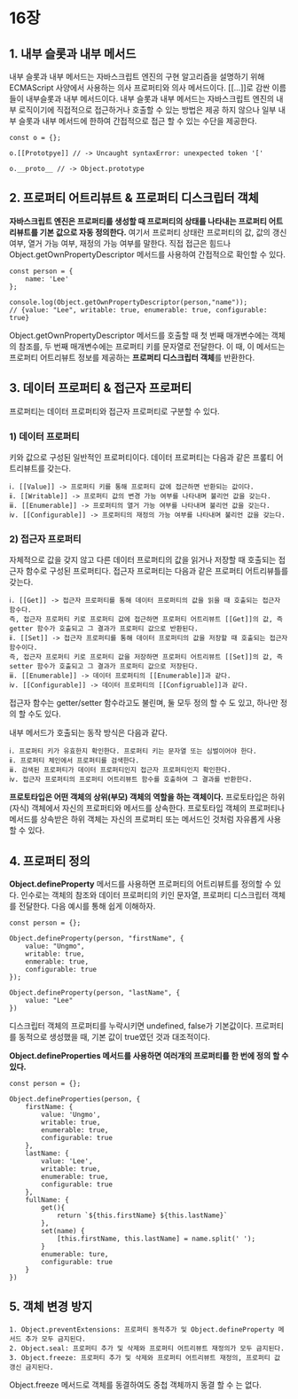 # 16장

## 1. 내부 슬롯과 내부 메서드

내부 슬롯과 내부 메서드는 자바스크립트 엔진의 구현 알고리즘을 설명하기 위해 ECMAScript 사양에서 사용하는 의사 프로퍼티와 의사 메서드이다.
[[...]]로 감싼 이름들이 내부슬롯과 내부 메서드이다.
내부 슬롯과 내부 메서드는 자바스크립트 엔진의 내부 로직이기에 직접적으로 접근하거나 호출할 수 있는 방법은 제공 하지 않으나 일부 내부 슬롯과 내부 메서드에 한하여 간접적으로 접근 할 수 있는 수단을 제공한다.

    const o = {};

    o.[[Prototpye]] // -> Uncaught syntaxError: unexpected token '['
    
    o.__proto__ // -> Object.prototype

## 2. 프로퍼티 어트리뷰트 & 프로퍼티 디스크립터 객체

**자바스크립트 엔진은 프로퍼티를 생성할 때 프로퍼티의 상태를 나타내는 프로퍼티 어트리뷰트를 기본 값으로 자동 정의한다.**
여기서 프로퍼티 상태란 프로퍼티의 값, 값의 갱신 여부, 열거 가능 여부, 재정의 가능 여부를 말한다.
직접 접근은 힘드나 Object.getOwnPropertyDescriptor 메서드를 사용하여 간접적으로 확인할 수 있다.

    const person = {
        name: 'Lee'
    };

    console.log(Object.getOwnPropertyDescriptor(person,"name"));
    // {value: "Lee", writable: true, enumerable: true, configurable: true}

Object.getOwnPropertyDescriptor 메서드를 호출할 때 첫 번째 매개변수에는 객체의 참조를, 두 번째 매개변수에는 프로퍼티 키를 문자열로 전달한다.
이 때, 이 메서드는 프로퍼티 어트리뷰트 정보를 제공하는 **프로퍼티 디스크립터 객체**를 반환한다.

## 3. 데이터 프로퍼티 & 접근자 프로퍼티

프로퍼티는 데이터 프로퍼티와 접근자 프로퍼티로 구분할 수 있다.

### 1) 데이터 프로퍼티
키와 값으로 구성된 일반적인 프로퍼티이다.
데이터 프로퍼티는 다음과 같은 프롶티 어트리뷰트를 갖는다.

    ⅰ. [[Value]] -> 프로퍼티 키를 통해 프로퍼티 값에 접근하면 반환되는 값이다.
    ⅱ. [[Writable]] -> 프로퍼티 값의 변경 가능 여부를 나타내며 불리언 값을 갖는다.
    ⅲ. [[Enumerable]] -> 프로퍼티의 열거 가능 여부를 나타내며 불리언 값을 갖는다.
    ⅳ. [[Configurable]] -> 프로퍼티의 재정의 가능 여부를 나타내며 불리언 값을 갖는다.

### 2) 접근자 프로퍼티
자체적으로 값을 갖지 않고 다른 데이터 프로퍼티의 값을 읽거나 저장할 때 호출되는 접근자 함수로 구성된 프로퍼티다.
접근자 프로퍼티는 다음과 같은 프로퍼티 어트리뷰틀를 갖는다.

    ⅰ. [[Get]] -> 접근자 프로퍼티를 통해 데이터 프로퍼티의 값을 읽을 때 호출되는 접근자 함수다.
    즉, 접근자 프로퍼티 키로 프로퍼티 값에 접근하면 프로퍼티 어트리뷰트 [[Get]]의 값, 즉 getter 함수가 호출되고 그 결과가 프로퍼티 값으로 반환된다.
    ⅱ. [[Set]] -> 접근자 프로퍼티를 통해 데이터 프로퍼티의 값을 저장할 때 호출되는 접근자 함수이다.
    즉, 접근자 프로퍼티 키로 프로퍼티 값을 저장하면 프로퍼티 어트리뷰트 [[Set]]의 값, 즉 setter 함수가 호출되고 그 결과가 프로퍼티 값으로 저장된다.
    ⅲ. [[Enumerable]] -> 데이터 프로퍼티의 [[Enumerable]]과 같다.
    ⅳ. [[Configurable]] -> 데이터 프로퍼티의 [[Configruable]]과 같다.
    
접근자 함수는 getter/setter 함수라고도 불린며, 둘 모두 정의 할 수 도 있고, 하나만 정의 할 수도 있다.

내부 메서드가 호출되는 동작 방식은 다음과 같다.

    ⅰ. 프로퍼티 키가 유효한지 확인한다. 프로퍼티 키는 문자열 또는 심벌이어야 한다.
    ⅱ. 프로퍼티 체인에서 프로퍼티를 검색한다.
    ⅲ. 검색된 프로퍼티가 데이터 프로퍼티인지 접근자 프로퍼티인지 확인한다.
    ⅳ. 접근자 프로퍼티의 프로퍼티 어트리뷰트 함수를 호출하여 그 결과를 반환한다.

**프로토타입은 어떤 객체의 상위(부모) 객체의 역할을 하는 객체이다.** 프로토타입은 하위(자식) 객체에서 자신의 프로퍼티와 메서드를 상속한다.
프로토타입 객체의 프로퍼티나 메서드를 상속받은 하위 객체는 자신의 프로퍼티 또는 메서드인 것처럼 자유롭게 사용 할 수 있다.

## 4. 프로퍼티 정의

**Object.defineProperty** 메서드를 사용하면 프로퍼티의 어트리뷰트를 정의할 수 있다. 인수로는 객체의 참조와 데이터 프로퍼티의 키인 문자열, 프로퍼티 디스크립터 객체를 전달한다.
다음 예시를 통해 쉽게 이해하자.

    const person = {};

    Object.defineProperty(person, "firstName", {
        value: "Ungmo",
        writable: true,
        enmerable: true,
        configurable: true
    });

    Object.defineProperty(person, "lastName", {
        value: "Lee"
    })

디스크립터 객체의 프로퍼티를 누락시키면 undefined, false가 기본값이다. 프로퍼티를 동적으로 생성했을 때, 기본 값이 true였던 것과 대조적이다.

**Object.defineProperties 메서드를 사용하면 여러개의 프로퍼티를 한 번에 정의 할 수 있다.**

    const person = {};

    Object.defineProperties(person, {
        firstName: {
            value: 'Ungmo',
            writable: true,
            enumerable: true,
            configurable: true
        },
        lastName: {
            value: 'Lee',
            writable: true,
            enumerable: true,
            configurable: true
        },
        fullName: {
            get(){
                return `${this.firstName} ${this.lastName}`
            },
            set(name) {
                [this.firstName, this.lastName] = name.split(' '); 
            }
            enumerable: ture,
            configurable: true
        }
    })

## 5. 객체 변경 방지

    1. Object.preventExtensions: 프로퍼티 동적추가 및 Object.defineProperty 메서드 추가 모두 금지된다.
    2. Object.seal: 프로퍼티 추가 및 삭제와 프로퍼티 어트리뷰트 재정의가 모두 금지된다.
    3. Object.freeze: 프로퍼티 추가 및 삭제와 프로퍼티 어트리뷰트 재정의, 프로퍼티 값 갱신 금지된다.
    
Object.freeze 메서드로 객체를 동결하여도 중첩 객체까지 동결 할 수 는 없다.

